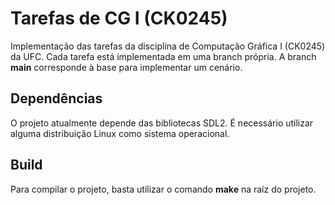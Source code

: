 # Tarefas de CG I (CK0245)

Implementação das tarefas da disciplina de Computação Gráfica I (CK0245) da UFC. Cada tarefa está implementada em uma branch própria. A branch **main** corresponde à base para implementar um cenário.

## Dependências

O projeto atualmente depende das bibliotecas SDL2. É necessário utilizar alguma distribuição Linux como sistema operacional.

## Build

Para compilar o projeto, basta utilizar o comando **make** na raíz do projeto.

